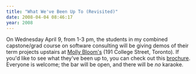 ```yaml
---
title: "What We've Been Up To (Revisited)"
date: 2008-04-04 08:46:17
year: 2008
---
```

On Wednesday April 9, from 1-3 pm, the students in my combined capstone/grad course on software consulting will be giving demos of their term projects upstairs at <a href="http://maps.google.ca/maps?hl=en&amp;client=firefox-a&amp;ie=UTF8&amp;q=molly+bloom's&amp;near=Toronto,+ON&amp;fb=1&amp;cid=43658935,-79394717,3823213073697488722&amp;li=lmd&amp;ll=43.665264,-79.394674&amp;spn=0.025456,0.058365&amp;z=14&amp;om=0">Molly Bloom's</a> (191 College Street, Toronto).  If you'd like to see what they've been up to, you can check out this <a href="http://www.cs.utoronto.ca/~gvwilson/consulting-showcase-2008.pdf">brochure</a>.  Everyone is welcome; the bar will be open, and there will be <em>no</em> karaoke.
